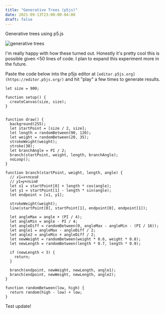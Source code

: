 ```yaml
---
title: "Generative Trees (p5js)"
date: 2021-09-13T23:00:00-04:00
draft: false
---
```


Generative trees using p5.js

![generative trees](/img/2021-09-13-generativetrees1.png)

I'm really happy with how these turned out. Honestly it's pretty cool this is possible given <50 lines of code.
I plan to expand this experiment more in the future.

Paste the code below into the p5js editor at `[editor.p5js.org](https://editor.p5js.org/)` and hit "play" a few times to generate results.

```
let size = 900;

function setup() {
  createCanvas(size, size);
}


function draw() {
  background(255);
  let startPoint = [size / 2, size];
  let length = randomBetween(90, 120);
  let weight = randomBetween(20, 35);
  strokeWeight(weight);
  stroke(30);
  let branchAngle = PI / 2;
  branch(startPoint, weight, length, branchAngle);
  noLoop();
}

function branch(startPoint, weight, length, angle) {
  // 𝑥1=𝑥+𝑛cos𝜃
  // 𝑦1=𝑦+𝑛sin𝜃
  let x1 = startPoint[0] + length * cos(angle);
  let y1 = startPoint[1] - length * sin(angle);
  let endpoint = [x1, y1];

  strokeWeight(weight);
  line(startPoint[0], startPoint[1], endpoint[0], endpoint[1]);

  let angleMax = angle + (PI / 4);
  let angleMin = angle - PI / 4;
  let angleDiff = randomBetween(0, angleMax - angleMin - (PI / 16));
  let angle1 = angleMax - angleDiff / 2;
  let angle2 = angleMin + angleDiff / 2;
  let newWeight = randomBetween(weight * 0.6, weight * 0.8);
  let newLength = randomBetween(length * 0.7, length * 0.9);

  if (newLength < 3) {
    return;
  }

  branch(endpoint, newWeight, newLength, angle1);
  branch(endpoint, newWeight, newLength, angle2);
}

function randomBetween(low, high) {
  return random(high - low) + low;
}

```

Test update!
